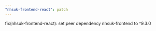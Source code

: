 ```yaml
---
"nhsuk-frontend-react": patch
---
```


fix(nhsuk-frontend-react): set peer dependency nhsuk-frontend to ^9.3.0
